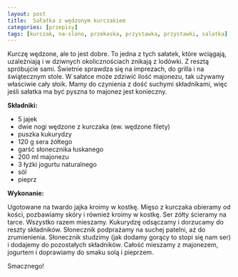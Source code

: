 ```yaml
---
layout: post
title:  Sałatka z wędzonym kurczakiem
categories: [przepisy]
tags: [kurczak, na-slono, przekaska, przystawka, przystawki, salatka]
---
```

Kurczę wędzone, ale to jest dobre. To jedna z tych sałatek, które wciągają, uzależniają i w dziwnych okolicznościach znikają z lodówki. Z resztą spróbujcie sami. Świetnie sprawdza się na imprezach, do grilla i na świątecznym stole. W sałatce może zdziwić ilość majonezu, tak używamy właściwie cały słoik. Mamy do czynienia z dość suchymi składnikami, więc jeśli sałatka ma być pyszna to majonez jest konieczny.

**Składniki:**
* 5 jajek
* dwie nogi wędzone z kurczaka (ew. wędzone filety)
* puszka kukurydzy
* 120 g sera żółtego
* garść słonecznika łuskanego
* 200 ml majonezu
* 3 łyżki jogurtu naturalnego
* sól
* pieprz

**Wykonanie:**

Ugotowane na twardo jajka kroimy w kostkę. Mięso z kurczaka obieramy od kości, pozbawiamy skóry i również kroimy w kostkę. Ser żółty ścieramy na tarce. Wszystko razem mieszamy. Kukurydzę odsączamy i dorzucamy do reszty składników. Słonecznik podprażamy na suchej patelni, aż do zrumienienia. Słonecznik studzimy (jak dodamy gorący to stopi się nam ser) i dodajemy do pozostałych składników. Całość mieszamy z majonezem, jogurtem i doprawiamy do smaku solą i pieprzem.

Smacznego!
    